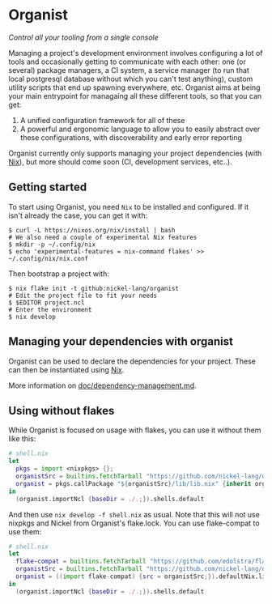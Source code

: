 # Organist

_Control all your tooling from a single console_

Managing a project's development environment involves configuring a lot of tools and occasionally getting to communicate with each other: one (or several) package managers, a CI system, a service manager (to run that local postgresql database without which you can't test anything), custom utility scripts that end up spawning everywhere, etc.
Organist aims at being your main entrypoint for managaing all these different tools, so that you can get:

1. A unified configuration framework for all of these
2. A powerful and ergonomic language to allow you to easily abstract over these configurations, with discoverability and early error reporting

Organist currently only supports managing your project dependencies (with [Nix](https://github.com/NixOS/nix)), but more should come soon (CI, development services, etc..).

## Getting started

To start using Organist, you need `Nix` to be installed and configured.
If it isn't already the case, you can get it with:

```console
$ curl -L https://nixos.org/nix/install | bash
# We also need a couple of experimental Nix features
$ mkdir -p ~/.config/nix
$ echo 'experimental-features = nix-command flakes' >> ~/.config/nix/nix.conf
```

Then bootstrap a project with:

```console
$ nix flake init -t github:nickel-lang/organist
# Edit the project file to fit your needs
$ $EDITOR project.ncl
# Enter the environment
$ nix develop
```


## Managing your dependencies with organist

Organist can be used to declare the dependencies for your project.
These can then be instantiated using [Nix](https://nixos.org/nix).

More information on [doc/dependency-management.md](doc/dependency-management.md).

## Using without flakes

While Organist is focused on usage with flakes, you can use it without them like this:

```nix
# shell.nix
let
  pkgs = import <nixpkgs> {};
  organistSrc = builtins.fetchTarball "https://github.com/nickel-lang/organist/archive/main.tar.gz";
  organist = pkgs.callPackage "${organistSrc}/lib/lib.nix" {inherit organistSrc;};
in
  (organist.importNcl {baseDir = ./.;}).shells.default
```

And then use `nix develop -f shell.nix` as usual. Note that this will not use nixpkgs and Nickel from Organist's flake.lock.
You can use flake-compat to use them:

```nix
# shell.nix
let
  flake-compat = builtins.fetchTarball "https://github.com/edolstra/flake-compat/archive/master.tar.gz";
  organistSrc = builtins.fetchTarball "https://github.com/nickel-lang/organist/archive/main.tar.gz";
  organist = ((import flake-compat) {src = organistSrc;}).defaultNix.lib.${builtins.currentSystem};
in
  (organist.importNcl {baseDir = ./.;}).shells.default
```
